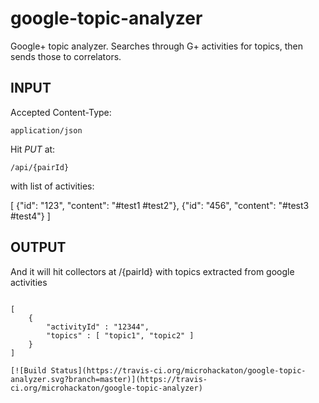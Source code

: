 google-topic-analyzer
=====================

Google+ topic analyzer. Searches through G+ activities for topics, then sends those to correlators.

INPUT
-----------------

Accepted Content-Type:
```
application/json
```

Hit *PUT* at: 

```
/api/{pairId}
```

with list of activities:

[
    {"id": "123", "content": "#test1 #test2"},
    {"id": "456", "content": "#test3 #test4"}
]

OUTPUT
-----------------

And it will hit collectors at /{pairId} with topics extracted from google activities
```

[
    {
        "activityId" : "12344",
        "topics" : [ "topic1", "topic2" ]
    }
]

[![Build Status](https://travis-ci.org/microhackaton/google-topic-analyzer.svg?branch=master)](https://travis-ci.org/microhackaton/google-topic-analyzer)
